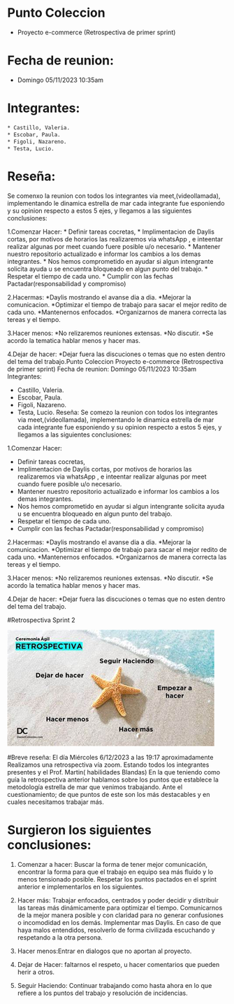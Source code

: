 # Punto Coleccion
* Proyecto e-commerce (Retrospectiva de primer sprint)

# Fecha de reunion:
 * Domingo 05/11/2023
    10:35am

# Integrantes:
    * Castillo, Valeria.
    * Escobar, Paula.
    * Figoli, Nazareno.
    * Testa, Lucio.

# Reseña:
Se comenxo la reunion con todos los integrantes via meet,(videollamada), implementando le dinamica estrella de mar cada integrante fue esponiendo y su opinion respecto a estos 5 ejes, y llegamos a las siguientes conclusiones:

1.Comenzar Hacer:
    * Definir tareas cocretas,
    * Implimentacion de Daylis cortas, por  motivos de horarios las realizaremos via whatsApp , e inteentar realizar algunas por meet cuando fuere posible u/o necesario.
    * Mantener nuestro repositorio actualizado e informar los cambios a los demas integrantes.
    * Nos hemos comprometido en ayudar  si algun intengrante solicita ayuda u se encuentra bloqueado en algun punto del trabajo.
    * Respetar el tiempo de cada uno.
    * Cumplir con las fechas Pactadar(responsabilidad y compromiso)

2.Hacermas:
    *Daylis mostrando el avanse dia a dia.
    *Mejorar la comunicacion.
    *Optimizar el tiempo de trabajo para sacar el mejor redito de cada uno.
    *Mantenernos enfocados.
    *Organizarnos de manera correcta las tereas y el tiempo.

3.Hacer menos:
    *No relizaremos reuniones extensas.
    *No discutir.
    *Se acordo la tematica hablar menos y hacer mas.
        
4.Dejar de hacer:
    *Dejar fuera las discuciones o temas que no esten dentro del tema del trabajo.Punto Coleccion
Proyecto e-commerce (Retrospectiva de primer sprint)
Fecha de reunion:
Domingo 05/11/2023
10:35am
Integrantes:
* Castillo, Valeria.
* Escobar, Paula.
* Figoli, Nazareno.
* Testa, Lucio.
Reseña:
Se comezo la reunion con todos los integrantes via meet,(videollamada), implementando le dinamica estrella de mar cada integrante fue esponiendo y su opinion respecto a estos 5 ejes, y llegamos a las siguientes conclusiones:

1.Comenzar Hacer:
* Definir tareas cocretas,
* Implimentacion de Daylis cortas, por motivos de horarios las realizaremos via whatsApp , e inteentar realizar algunas por meet cuando fuere posible u/o necesario.
* Mantener nuestro repositorio actualizado e informar los cambios a los demas integrantes.
* Nos hemos comprometido en ayudar si algun intengrante solicita ayuda u se encuentra bloqueado en algun punto del trabajo.
* Respetar el tiempo de cada uno.
* Cumplir con las fechas Pactadar(responsabilidad y compromiso)

2.Hacermas:
*Daylis mostrando el avanse dia a dia.
*Mejorar la comunicacion.
*Optimizar el tiempo de trabajo para sacar el mejor redito de cada uno.
*Mantenernos enfocados.
*Organizarnos de manera correcta las tereas y el tiempo.

3.Hacer menos:
*No relizaremos reuniones extensas.
*No discutir.
*Se acordo la tematica hablar menos y hacer mas.

4.Dejar de hacer:
*Dejar fuera las discuciones o temas que no esten dentro del tema del trabajo.




#Retrospectiva Sprint 2

![Alt text](public/img/retroEstrella.jpg)


#Breve reseña:
El día Miércoles  6/12/2023 a las 19:17 aproximadamente
Realizamos una retrospectiva vía zoom.
Estando todos los integrantes presentes y el Prof. Martin( habilidades Blandas)
En la que teniendo como guía la retrospectiva anterior hablamos sobre los puntos que 
establece la metodología estrella de mar que venimos trabajando.
Ante el cuestionamiento;  de que puntos de este son los más destacables y en cuales 
necesitamos trabajar más.
 # Surgieron los siguientes conclusiones:

1. Comenzar a hacer: Buscar la forma de tener mejor comunicación, encontrar la 
forma para que el trabajo en equipo sea más fluido y lo menos tensionado 
posible. Respetar los puntos pactados en el sprint anterior e implementarlos en los siguientes.
	
2. Hacer más: Trabajar enfocados, centrados y poder    decidir y distribuir las 
tareas más dinámicamente para optimizar el tiempo. Comunicarnos de la mejor 
manera posible y con claridad para no generar confusiones o incomodidad en los 
demás. Implementar mas Daylis. En caso de que haya malos entendidos, resolverlo de forma civilizada escuchando y respetando a la otra persona.
	
3. Hacer menos:Entrar en dialogos que no aportan al proyecto.


	
4. Dejar de Hacer: faltarnos el respeto, u hacer comentarios que pueden herir a otros.


	
5. Seguir Haciendo: Continuar trabajando como hasta ahora en lo que refiere a los puntos del trabajo y resolución de incidencias.
